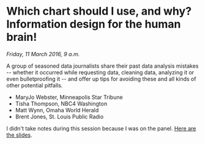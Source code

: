 # Which chart should I use, and why? Information design for the human brain!

*Friday, 11 March 2016, 9 a.m.*

A group of seasoned data journalists share their past data analysis mistakes -- whether it occurred while requesting data, cleaning data, analyzing it or even bulletproofing it -- and offer up tips for avoiding these and all kinds of other potential pitfalls.

* MaryJo Webster, Minneapolis Star Tribune
* Tisha Thompson, NBC4 Washington
* Matt Wynn, Omaha World Herald
* Brent Jones, St. Louis Public Radio

I didn't take notes during this session because I was on the panel. [Here are the slides](http://tinyurl.com/DataRookies).